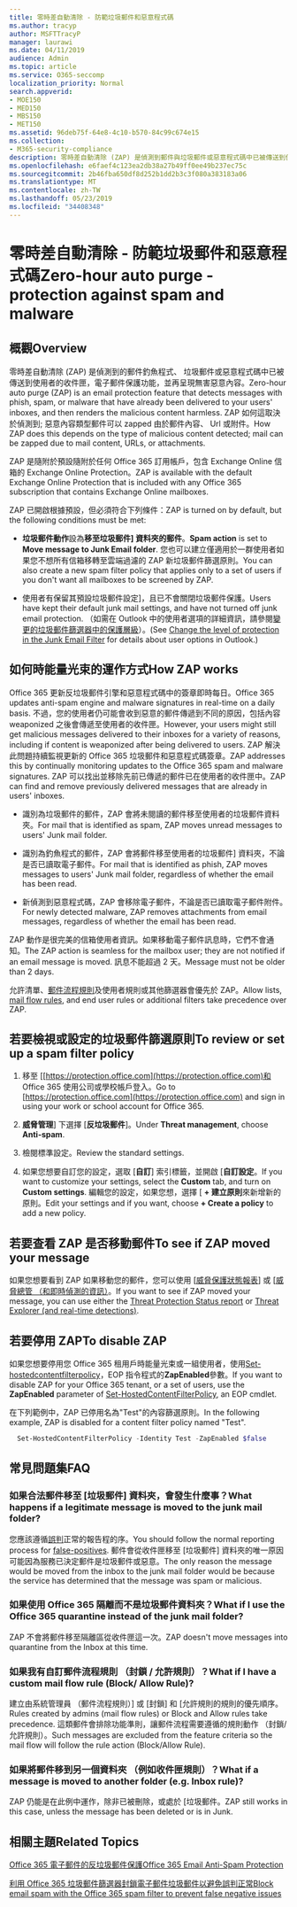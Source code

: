 ```yaml
---
title: 零時差自動清除 - 防範垃圾郵件和惡意程式碼
ms.author: tracyp
author: MSFTTracyP
manager: laurawi
ms.date: 04/11/2019
audience: Admin
ms.topic: article
ms.service: O365-seccomp
localization_priority: Normal
search.appverid:
- MOE150
- MED150
- MBS150
- MET150
ms.assetid: 96deb75f-64e8-4c10-b570-84c99c674e15
ms.collection:
- M365-security-compliance
description: 零時差自動清除 (ZAP) 是偵測到郵件與垃圾郵件或惡意程式碼中已被傳送到使用者的收件匣，電子郵件保護功能，並再呈現無害惡意內容。 如何 ZAP 執行此動作，則偵測到的惡意內容類型而定。
ms.openlocfilehash: e6faef4c123ea2db38a27b49ff0ee49b237ec75c
ms.sourcegitcommit: 2b46fba650df8d252b1dd2b3c3f080a383183a06
ms.translationtype: MT
ms.contentlocale: zh-TW
ms.lasthandoff: 05/23/2019
ms.locfileid: "34408348"
---
```

# <a name="zero-hour-auto-purge---protection-against-spam-and-malware"></a><span data-ttu-id="e448d-104">零時差自動清除 - 防範垃圾郵件和惡意程式碼</span><span class="sxs-lookup"><span data-stu-id="e448d-104">Zero-hour auto purge - protection against spam and malware</span></span>

## <a name="overview"></a><span data-ttu-id="e448d-105">概觀</span><span class="sxs-lookup"><span data-stu-id="e448d-105">Overview</span></span>

<span data-ttu-id="e448d-106">零時差自動清除 (ZAP) 是偵測到的郵件釣魚程式、 垃圾郵件或惡意程式碼中已被傳送到使用者的收件匣，電子郵件保護功能，並再呈現無害惡意內容。</span><span class="sxs-lookup"><span data-stu-id="e448d-106">Zero-hour auto purge (ZAP) is an email protection feature that detects messages with phish, spam, or malware that have already been delivered to your users' inboxes, and then renders the malicious content harmless.</span></span> <span data-ttu-id="e448d-107">ZAP 如何這取決於偵測到; 惡意內容類型郵件可以 zapped 由於郵件內容、 Url 或附件。</span><span class="sxs-lookup"><span data-stu-id="e448d-107">How ZAP does this depends on the type of malicious content detected; mail can be zapped due to mail content, URLs, or attachments.</span></span>
  
<span data-ttu-id="e448d-108">ZAP 是隨附於預設隨附於任何 Office 365 訂用帳戶，包含 Exchange Online 信箱的 Exchange Online Protection。</span><span class="sxs-lookup"><span data-stu-id="e448d-108">ZAP is available with the default Exchange Online Protection that is included with any Office 365 subscription that contains Exchange Online mailboxes.</span></span>

<span data-ttu-id="e448d-109">ZAP 已開啟根據預設，但必須符合下列條件：</span><span class="sxs-lookup"><span data-stu-id="e448d-109">ZAP is turned on by default, but the following conditions must be met:</span></span>
  
- <span data-ttu-id="e448d-110">**垃圾郵件動作**設為**移至垃圾郵件] 資料夾的郵件**。</span><span class="sxs-lookup"><span data-stu-id="e448d-110">**Spam action** is set to **Move message to Junk Email folder**.</span></span> <span data-ttu-id="e448d-111">您也可以建立僅適用於一群使用者如果您不想所有信箱移轉至雲端過濾的 ZAP 新垃圾郵件篩選原則。</span><span class="sxs-lookup"><span data-stu-id="e448d-111">You can also create a new spam filter policy that applies only to a set of users if you don't want all mailboxes to be screened by ZAP.</span></span>

- <span data-ttu-id="e448d-112">使用者有保留其預設垃圾郵件設定]，且已不會關閉垃圾郵件保護。</span><span class="sxs-lookup"><span data-stu-id="e448d-112">Users have kept their default junk mail settings, and have not turned off junk email protection.</span></span> <span data-ttu-id="e448d-113">（如需在 Outlook 中的使用者選項的詳細資訊，請參閱[變更的垃圾郵件篩選器中的保護層級](https://support.office.com/article/change-the-level-of-protection-in-the-junk-email-filter-e89c12d8-9d61-4320-8c57-d982c8d52f6b)）。</span><span class="sxs-lookup"><span data-stu-id="e448d-113">(See [Change the level of protection in the Junk Email Filter](https://support.office.com/article/change-the-level-of-protection-in-the-junk-email-filter-e89c12d8-9d61-4320-8c57-d982c8d52f6b) for details about user options in Outlook.)</span></span> 
  
## <a name="how-zap-works"></a><span data-ttu-id="e448d-114">如何時能量光束的運作方式</span><span class="sxs-lookup"><span data-stu-id="e448d-114">How ZAP works</span></span>

<span data-ttu-id="e448d-115">Office 365 更新反垃圾郵件引擎和惡意程式碼中的簽章即時每日。</span><span class="sxs-lookup"><span data-stu-id="e448d-115">Office 365 updates anti-spam engine and malware signatures in real-time on a daily basis.</span></span> <span data-ttu-id="e448d-116">不過，您的使用者仍可能會收到惡意的郵件傳遞到不同的原因，包括內容 weaponized 之後會傳遞至使用者的收件匣。</span><span class="sxs-lookup"><span data-stu-id="e448d-116">However, your users might still get malicious messages delivered to their inboxes for a variety of reasons, including if content is weaponized after being delivered to users.</span></span> <span data-ttu-id="e448d-117">ZAP 解決此問題持續監視更新的 Office 365 垃圾郵件和惡意程式碼簽章。</span><span class="sxs-lookup"><span data-stu-id="e448d-117">ZAP addresses this by continually monitoring updates to the Office 365 spam and malware signatures.</span></span> <span data-ttu-id="e448d-118">ZAP 可以找出並移除先前已傳遞的郵件已在使用者的收件匣中。</span><span class="sxs-lookup"><span data-stu-id="e448d-118">ZAP can find and remove previously delivered messages that are already in users' inboxes.</span></span>

- <span data-ttu-id="e448d-119">識別為垃圾郵件的郵件，ZAP 會將未閱讀的郵件移至使用者的垃圾郵件資料夾。</span><span class="sxs-lookup"><span data-stu-id="e448d-119">For mail that is identified as spam, ZAP moves unread messages to users' Junk mail folder.</span></span>

- <span data-ttu-id="e448d-120">識別為釣魚程式的郵件，ZAP 會將郵件移至使用者的垃圾郵件] 資料夾，不論是否已讀取電子郵件。</span><span class="sxs-lookup"><span data-stu-id="e448d-120">For mail that is identified as phish, ZAP moves messages to users' Junk mail folder, regardless of whether the email has been read.</span></span>

- <span data-ttu-id="e448d-121">新偵測到惡意程式碼，ZAP 會移除電子郵件，不論是否已讀取電子郵件附件。</span><span class="sxs-lookup"><span data-stu-id="e448d-121">For newly detected malware, ZAP removes attachments from email messages, regardless of whether the email has been read.</span></span>
  
<span data-ttu-id="e448d-122">ZAP 動作是很完美的信箱使用者資訊。如果移動電子郵件訊息時，它們不會通知。</span><span class="sxs-lookup"><span data-stu-id="e448d-122">The ZAP action is seamless for the mailbox user; they are not notified if an email message is moved.</span></span> <span data-ttu-id="e448d-123">訊息不能超過 2 天。</span><span class="sxs-lookup"><span data-stu-id="e448d-123">Message must not be older than 2 days.</span></span>
  
<span data-ttu-id="e448d-124">允許清單、[郵件流程規則](https://go.microsoft.com/fwlink/p/?LinkId=722755)及使用者規則或其他篩選器會優先於 ZAP。</span><span class="sxs-lookup"><span data-stu-id="e448d-124">Allow lists, [mail flow rules](https://go.microsoft.com/fwlink/p/?LinkId=722755), and end user rules or additional filters take precedence over ZAP.</span></span>
  
## <a name="to-review-or-set-up-a-spam-filter-policy"></a><span data-ttu-id="e448d-125">若要檢視或設定的垃圾郵件篩選原則</span><span class="sxs-lookup"><span data-stu-id="e448d-125">To review or set up a spam filter policy</span></span>
  
1. <span data-ttu-id="e448d-126">移至 [[https://protection.office.com](https://protection.office.com)和 Office 365 使用公司或學校帳戶登入。</span><span class="sxs-lookup"><span data-stu-id="e448d-126">Go to [https://protection.office.com](https://protection.office.com) and sign in using your work or school account for Office 365.</span></span>

2. <span data-ttu-id="e448d-127">**威脅管理**] 下選擇 [**反垃圾郵件**]。</span><span class="sxs-lookup"><span data-stu-id="e448d-127">Under **Threat management**, choose **Anti-spam**.</span></span>

3. <span data-ttu-id="e448d-128">檢閱標準設定。</span><span class="sxs-lookup"><span data-stu-id="e448d-128">Review the standard settings.</span></span>

4. <span data-ttu-id="e448d-129">如果您想要自訂您的設定，選取 [**自訂**] 索引標籤，並開啟 [**自訂設定**。</span><span class="sxs-lookup"><span data-stu-id="e448d-129">If you want to customize your settings, select the **Custom** tab, and turn on **Custom settings**.</span></span> <span data-ttu-id="e448d-130">編輯您的設定，如果您想，選擇 [ **+ 建立原則**來新增新的原則。</span><span class="sxs-lookup"><span data-stu-id="e448d-130">Edit your settings and if you want, choose **+ Create a policy** to add a new policy.</span></span>

## <a name="to-see-if-zap-moved-your-message"></a><span data-ttu-id="e448d-131">若要查看 ZAP 是否移動郵件</span><span class="sxs-lookup"><span data-stu-id="e448d-131">To see if ZAP moved your message</span></span>

<span data-ttu-id="e448d-132">如果您想要看到 ZAP 如果移動您的郵件，您可以使用 [[威脅保護狀態報表](view-email-security-reports.md#threat-protection-status-report)] 或 [[威脅總管 （和即時偵測的資訊）](threat-explorer.md)。</span><span class="sxs-lookup"><span data-stu-id="e448d-132">If you want to see if ZAP moved your message, you can use either the [Threat Protection Status report](view-email-security-reports.md#threat-protection-status-report) or [Threat Explorer (and real-time detections)](threat-explorer.md).</span></span>

## <a name="to-disable-zap"></a><span data-ttu-id="e448d-133">若要停用 ZAP</span><span class="sxs-lookup"><span data-stu-id="e448d-133">To disable ZAP</span></span>
  
<span data-ttu-id="e448d-134">如果您想要停用您 Office 365 租用戶時能量光束或一組使用者，使用[Set-hostedcontentfilterpolicy](https://go.microsoft.com/fwlink/p/?LinkId=722758)，EOP 指令程式的**ZapEnabled**參數。</span><span class="sxs-lookup"><span data-stu-id="e448d-134">If you want to disable ZAP for your Office 365 tenant, or a set of users, use the **ZapEnabled** parameter of [Set-HostedContentFilterPolicy](https://go.microsoft.com/fwlink/p/?LinkId=722758), an EOP cmdlet.</span></span>

<span data-ttu-id="e448d-135">在下列範例中，ZAP 已停用名為"Test"的內容篩選原則。</span><span class="sxs-lookup"><span data-stu-id="e448d-135">In the following example, ZAP is disabled for a content filter policy named "Test".</span></span>

```Powershell
  Set-HostedContentFilterPolicy -Identity Test -ZapEnabled $false
```

## <a name="faq"></a><span data-ttu-id="e448d-136">常見問題集</span><span class="sxs-lookup"><span data-stu-id="e448d-136">FAQ</span></span>

### <a name="what-happens-if-a-legitimate-message-is-moved-to-the-junk-mail-folder"></a><span data-ttu-id="e448d-137">如果合法郵件移至 [垃圾郵件] 資料夾，會發生什麼事？</span><span class="sxs-lookup"><span data-stu-id="e448d-137">What happens if a legitimate message is moved to the junk mail folder?</span></span>
  
<span data-ttu-id="e448d-138">您應該遵循[誤判](prevent-email-from-being-marked-as-spam.md)正常的報告程的序。</span><span class="sxs-lookup"><span data-stu-id="e448d-138">You should follow the normal reporting process for [false-positives](prevent-email-from-being-marked-as-spam.md).</span></span> <span data-ttu-id="e448d-139">郵件會從收件匣移至 [垃圾郵件] 資料夾的唯一原因可能因為服務已決定郵件是垃圾郵件或惡意。</span><span class="sxs-lookup"><span data-stu-id="e448d-139">The only reason the message would be moved from the inbox to the junk mail folder would be because the service has determined that the message was spam or malicious.</span></span>
  
### <a name="what-if-i-use-the-office-365-quarantine-instead-of-the-junk-mail-folder"></a><span data-ttu-id="e448d-140">如果使用 Office 365 隔離而不是垃圾郵件資料夾？</span><span class="sxs-lookup"><span data-stu-id="e448d-140">What if I use the Office 365 quarantine instead of the junk mail folder?</span></span>
  
<span data-ttu-id="e448d-141">ZAP 不會將郵件移至隔離區從收件匣這一次。</span><span class="sxs-lookup"><span data-stu-id="e448d-141">ZAP doesn't move messages into quarantine from the Inbox at this time.</span></span>
  
### <a name="what-if-i-have-a-custom-mail-flow-rule-block-allow-rule"></a><span data-ttu-id="e448d-142">如果我有自訂郵件流程規則 （封鎖 / 允許規則）？</span><span class="sxs-lookup"><span data-stu-id="e448d-142">What if I have a custom mail flow rule (Block/ Allow Rule)?</span></span>
  
<span data-ttu-id="e448d-143">建立由系統管理員 （郵件流程規則）] 或 [封鎖] 和 [允許規則的規則的優先順序。</span><span class="sxs-lookup"><span data-stu-id="e448d-143">Rules created by admins (mail flow rules) or Block and Allow rules take precedence.</span></span> <span data-ttu-id="e448d-144">這類郵件會排除功能準則，讓郵件流程需要遵循的規則動作 （封鎖/允許規則）。</span><span class="sxs-lookup"><span data-stu-id="e448d-144">Such messages are excluded from the feature criteria so the mail flow will follow the rule action (Block/Allow Rule).</span></span>

### <a name="what-if-a-message-is-moved-to-another-folder-eg-inbox-rule"></a><span data-ttu-id="e448d-145">如果將郵件移到另一個資料夾 （例如收件匣規則）？</span><span class="sxs-lookup"><span data-stu-id="e448d-145">What if a message is moved to another folder (e.g. Inbox rule)?</span></span>
<span data-ttu-id="e448d-146">ZAP 仍能是在此例中運作，除非已被刪除，或處於 [垃圾郵件。</span><span class="sxs-lookup"><span data-stu-id="e448d-146">ZAP still works in this case, unless the message has been deleted or is in Junk.</span></span>

## <a name="related-topics"></a><span data-ttu-id="e448d-147">相關主題</span><span class="sxs-lookup"><span data-stu-id="e448d-147">Related Topics</span></span>

[<span data-ttu-id="e448d-148">Office 365 電子郵件的反垃圾郵件保護</span><span class="sxs-lookup"><span data-stu-id="e448d-148">Office 365 Email Anti-Spam Protection</span></span>](anti-spam-protection.md)
  
[<span data-ttu-id="e448d-149">利用 Office 365 垃圾郵件篩選器封鎖電子郵件垃圾郵件以避免誤判正常</span><span class="sxs-lookup"><span data-stu-id="e448d-149">Block email spam with the Office 365 spam filter to prevent false negative issues</span></span>](reduce-spam-email.md)
